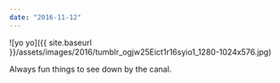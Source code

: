 ```yaml
---
date: "2016-11-12"
---
```


![yo yo]({{ site.baseurl }}/assets/images/2016/tumblr_ogjw25Eict1r16syio1_1280-1024x576.jpg)

Always fun things to see down by the canal.
